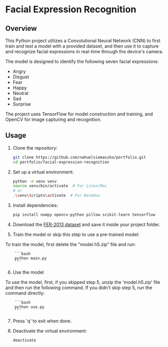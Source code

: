 # Facial Expression Recognition

## Overview

This Python project utilizes a Convolutional Neural Network (CNN) to first train and test a model with a provided dataset, and then use it to capture and recognize facial expressions in real-time through the device's camera.

The model is designed to identify the following seven facial expressions:
- Angry
- Disgust
- Fear
- Happy
- Neutral
- Sad
- Surprise

The project uses TensorFlow for model construction and training, and OpenCV for image capturing and recognition.

## Usage

1. Clone the repository:

    ```bash
    git clone https://github.com/nahuelsiemaszko/portfolio.git
    cd portfolio/facial-expression-recognition
    ```

2. Set up a virtual environment:

    ```bash
    python -m venv venv
    source venv/bin/activate  # For Linux/Mac
    # or
    .\venv\Scripts\activate  # For Windows
    ```

3. Install dependencies:

    ```bash
    pip install numpy opencv-python pillow scikit-learn tensorflow
    ```

4. Download the [FER-2013 dataset](https://www.kaggle.com/datasets/msambare/fer2013) and save it inside your project folder.

5. Train the model or skip this step to use a pre-trained model:

To train the model, first delete the "model.h5.zip" file and run:

        ```bash
        python main.py
        ```

6. Use the model
   
To use the model, first, if you skipped step 5, unzip the 'model.h5.zip' file and then run the following command. If you didn't skip step 5, run the command directly:

        ```bash
        python use.py
        ```

7. Press 'q' to exit when done.

8. Deactivate the virtual environment:

    ```bash
    deactivate
    ```
